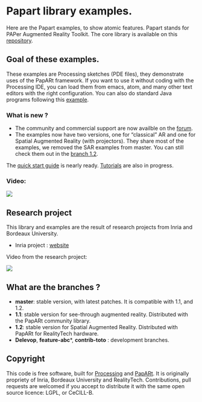 # Papart library examples.

Here are the Papart examples, to show atomic features.
Papart stands for PAPer Augmented Reality Toolkit. The core library is 
available on this [repository](https://github.com/poqudrof/papart).

## Goal of these examples. 

These examples are Processing sketches (PDE files), they demonstrate uses of the PapARt framework. If you want to use it without coding with the Processing IDE, you can load them from emacs, atom, and many other text editors with the right configuration. You can also do standard Java programs following this [example](https://github.com/Rea-lity-Tech/papart-app-example).

### What is new ?

- The community and commercial support are now availble on the [forum](http://forum.rea.lity.tech). 
- The examples now have two versions, one for “classical” AR and one for Spatial Augmented Reality (with projectors). They share most of the examples, we removed the SAR examples from master. You can still check them out in the [branch 1.2](https://github.com/poqudrof/Papart-examples/tree/1.2/). 

The [quick start guide](http://forum.rea.lity.tech/t/quick-start-with-a-webcam/18) is nearly ready. [Tutorials](http://forum.rea.lity.tech/c/papart-tutorials) are also in progress. 


### Video:
[![](https://github.com/poqudrof/PapARt/blob/master/video_screenshot.png?raw=true)](https://youtu.be/bMwKVOuZ9EA)

## Research project

This library and examples are the result of research projects from Inria and Bordeaux University. 

* Inria project : [website](https://project.inria.fr/papart/fr/)

Video from the research project:

[![](https://github.com/potioc/Papart-examples/blob/master/screenshot2.png?raw=true)](https://youtu.be/ZBndzLAM5I8)


## What are the branches ?

* **master**: stable version, with latest patches. It is compatible with 1.1, and 1.2. 
* **1.1**: stable version for see-through augmented reality. Distributed with the PapARt community library.  
* **1.2**: stable version for Spatial Augmented Reality. Distributed with PapARt for RealityTech hardware.
* **Delevop**, **feature-abc***, **contrib-toto** : development branches.

## Copyright

This code is free software, built for [Processing](http://processing.org) and [PapARt](https://github.com/poqudrof/papart/). It is originally propriety of Inria, Bordeaux University and RealityTech. Contributions, pull requests are welcomed if you accept to distribute it with the same open source licence: LGPL, or CeCILL-B. 
